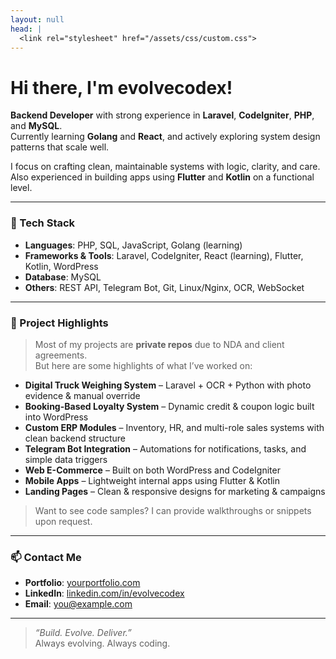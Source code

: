 ```yaml
---
layout: null
head: |
  <link rel="stylesheet" href="/assets/css/custom.css">
---
```

# Hi there, I'm evolvecodex!

**Backend Developer** with strong experience in **Laravel**, **CodeIgniter**, **PHP**, and **MySQL**.  
Currently learning **Golang** and **React**, and actively exploring system design patterns that scale well.

I focus on crafting clean, maintainable systems with logic, clarity, and care.  
Also experienced in building apps using **Flutter** and **Kotlin** on a functional level.

---

### 🚀 Tech Stack

- **Languages**: PHP, SQL, JavaScript, Golang (learning)
- **Frameworks & Tools**: Laravel, CodeIgniter, React (learning), Flutter, Kotlin, WordPress
- **Database**: MySQL
- **Others**: REST API, Telegram Bot, Git, Linux/Nginx, OCR, WebSocket

---

### 🧠 Project Highlights

> Most of my projects are **private repos** due to NDA and client agreements.  
> But here are some highlights of what I’ve worked on:

- **Digital Truck Weighing System** – Laravel + OCR + Python with photo evidence & manual override
- **Booking-Based Loyalty System** – Dynamic credit & coupon logic built into WordPress
- **Custom ERP Modules** – Inventory, HR, and multi-role sales systems with clean backend structure
- **Telegram Bot Integration** – Automations for notifications, tasks, and simple data triggers
- **Web E-Commerce** – Built on both WordPress and CodeIgniter
- **Mobile Apps** – Lightweight internal apps using Flutter & Kotlin
- **Landing Pages** – Clean & responsive designs for marketing & campaigns

> Want to see code samples? I can provide walkthroughs or snippets upon request.

---

### 📫 Contact Me

- **Portfolio**: [yourportfolio.com](https://yourportfolio.com)  
- **LinkedIn**: [linkedin.com/in/evolvecodex](https://linkedin.com/in/evolvecodex)  
- **Email**: you@example.com

---

> *“Build. Evolve. Deliver.”*  
> Always evolving. Always coding.
